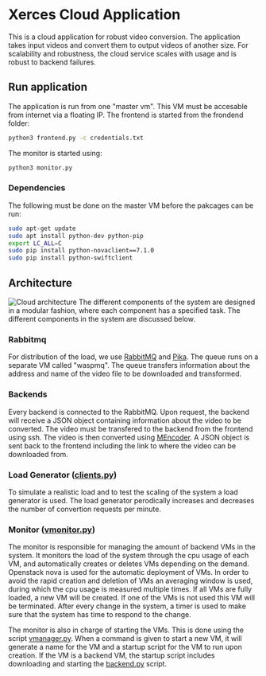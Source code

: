 # Xerces Cloud Application
This is a cloud application for robust video conversion. The application takes input videos and convert them to output videos of another size. For scalability and robustness, the cloud service scales with usage and is robust to backend failures.

## Run application 
The application is run from one "master vm". This VM must be accesable from internet via a floating IP. The frontend is started from the frondend folder:
```bash
python3 frontend.py -c credentials.txt
```
The monitor is started using: 
```bash
python3 monitor.py
```

### Dependencies
The following must be done on the master VM before the pakcages can be run: 
```bash
sudo apt-get update 
sudo apt install python-dev python-pip  
export LC_ALL=C 
sudo pip install python-novaclient==7.1.0 
sudo pip install python-swiftclient
```
## Architecture
![Cloud architecture](https://user-images.githubusercontent.com/4593893/33714845-c761ee1e-db50-11e7-9255-83ced47f49f7.png)
The different components of the system are designed in a modular fashion, where each component has a specified task. The different components in the system are discussed below.

### Rabbitmq
For distribution of the load, we use [RabbitMQ](http://www.rabbitmq.com/) and [Pika](https://pika.readthedocs.io/en/0.10.0/). 
The queue runs on a separate VM called "waspmq". The queue transfers information about the address and name of the video file to be downloaded and transformed. 

### Backends
Every backend is connected to the RabbitMQ. Upon request, the backend will receive a JSON object containing information about the video to be converted. The video must be transfered to the backend from the frontend using ssh. The video is then converted using [MEncoder](https://help.ubuntu.com/community/MEncoder). A JSON object is sent back to the frontend including the link to where the video can be downloaded from. 

### Load Generator ([clients.py](clients.py))
To simulate a realistic load and to test the scaling of the system a load generator is used. The load generator perodically increases and decreases the number of convertion requests per minute.

### Monitor ([vmonitor.py](vmanager.py))
The monitor is responsible for managing the amount of backend VMs in the system. It monitors the load of the system through the cpu usage of each VM, and automatically creates or deletes VMs depending on the demand. Openstack nova is used for the automatic deployment of VMs. In order to avoid the rapid creation and deletion of VMs an averaging window is used, during which the cpu usage is measured multiple times. If all VMs are fully loaded, a new VM will be created. If one of the VMs is not used this VM will be terminated. After every change in the system, a timer is used to make sure that the system has time to respond to the change.

The monitor is also in charge of starting the VMs. This is done using the script [vmanager.py](vmanager.py). When a command is given to start a new VM, it will generate a name for the VM and a startup script for the VM to run upon creation. If the VM is a backend VM, the startup script includes downloading and starting the [backend.py](VM-deploy-scripts/backend.py) script.

